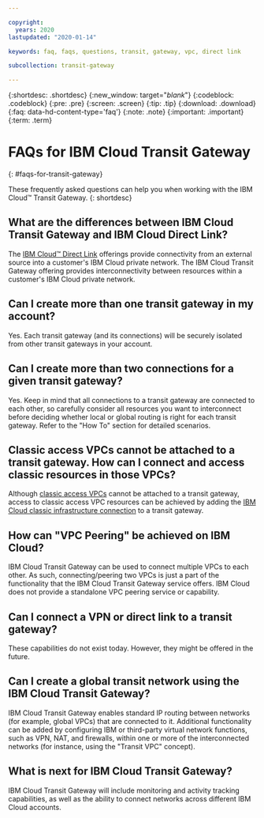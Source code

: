 ```yaml
---

copyright:
  years: 2020
lastupdated: "2020-01-14"

keywords: faq, faqs, questions, transit, gateway, vpc, direct link

subcollection: transit-gateway

---
```


{:shortdesc: .shortdesc}
{:new_window: target="_blank_"}
{:codeblock: .codeblock}
{:pre: .pre}
{:screen: .screen}
{:tip: .tip}
{:download: .download}
{:faq: data-hd-content-type='faq'}
{:note: .note}
{:important: .important}
{:term: .term}

# FAQs for IBM Cloud Transit Gateway
{: #faqs-for-transit-gateway}

These frequently asked questions can help you when working with the IBM Cloud™ Transit Gateway.
{: shortdesc}

## What are the differences between IBM Cloud Transit Gateway and IBM Cloud Direct Link?

The [IBM Cloud™ Direct Link](/docs/infrastructure/direct-link?topic=direct-link-overview-of-direct-link-offerings) offerings provide connectivity from an external source into a customer's IBM Cloud private network. The IBM Cloud Transit Gateway offering provides interconnectivity between resources within a customer's IBM Cloud private network.

## Can I create more than one transit gateway in my account?

Yes. Each transit gateway (and its connections) will be securely isolated from other transit gateways in your account.

## Can I create more than two connections for a given transit gateway?

Yes. Keep in mind that all connections to a transit gateway are connected to each other, so carefully consider all resources you want to interconnect before deciding whether local or global routing is right for each transit gateway. Refer to the "How To" section for detailed scenarios.

## Classic access VPCs cannot be attached to a transit gateway. How can I connect and access classic resources in those VPCs?

Although [classic access VPCs](/docs/vpc?topic=vpc-setting-up-access-to-classic-infrastructure) cannot be attached to a transit gateway, access to classic access VPC resources can be achieved by adding the [IBM Cloud classic infrastructure connection](/docs/infrastructure/transit-gateway?topic=transit-gateway-connecting-classic-infrastructure-vpcs) to a transit gateway.

## How can "VPC Peering" be achieved on IBM Cloud?

IBM Cloud Transit Gateway can be used to connect multiple VPCs to each other. As such, connecting/peering two VPCs is just a part of the functionality that the IBM Cloud Transit Gateway service offers. IBM Cloud does not provide a standalone VPC peering service or capability.

## Can I connect a VPN or direct link to a transit gateway?

These capabilities do not exist today. However, they might be offered in the future.

## Can I create a global transit network using the IBM Cloud Transit Gateway?

IBM Cloud Transit Gateway enables standard IP routing between networks (for example, global VPCs) that are connected to it. Additional functionality can be added by configuring IBM or third-party virtual network functions, such as VPN, NAT, and firewalls, within one or more of the interconnected networks (for instance, using the "Transit VPC" concept).

## What is next for IBM Cloud Transit Gateway?

IBM Cloud Transit Gateway will include monitoring and activity tracking capabilities, as well as the ability to connect networks across different IBM Cloud accounts.
